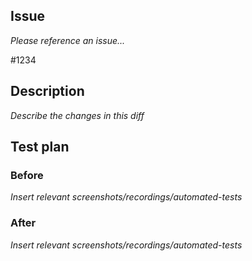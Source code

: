 ## Issue

*Please reference an issue...*

#1234

## Description

*Describe the changes in this diff*

## Test plan

### Before

*Insert relevant screenshots/recordings/automated-tests*


### After

*Insert relevant screenshots/recordings/automated-tests*